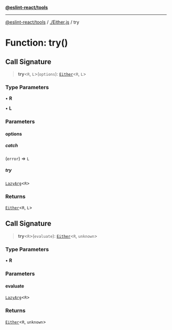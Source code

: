 [**@eslint-react/tools**](../../README.md)

***

[@eslint-react/tools](../../README.md) / [./Either.js](../README.md) / try

# Function: try()

## Call Signature

> **try**\<`R`, `L`\>(`options`): [`Either`](../type-aliases/Either.md)\<`R`, `L`\>

### Type Parameters

• **R**

• **L**

### Parameters

#### options

##### catch

(`error`) => `L`

##### try

[`LazyArg`](../../namespaces/F/interfaces/LazyArg.md)\<`R`\>

### Returns

[`Either`](../type-aliases/Either.md)\<`R`, `L`\>

## Call Signature

> **try**\<`R`\>(`evaluate`): [`Either`](../type-aliases/Either.md)\<`R`, `unknown`\>

### Type Parameters

• **R**

### Parameters

#### evaluate

[`LazyArg`](../../namespaces/F/interfaces/LazyArg.md)\<`R`\>

### Returns

[`Either`](../type-aliases/Either.md)\<`R`, `unknown`\>
